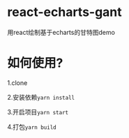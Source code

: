# react-echarts-gant
用react绘制基于echarts的甘特图demo
# 如何使用?
1.clone 

2.安装依赖```yarn install``` 

3.开启项目```yarn start``` 

4.打包```yarn build```

